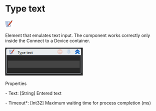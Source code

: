 # Type text

![](<../../../.gitbook/assets/0 (75).png>)

Element that emulates text input. The component works correctly only inside the Connect to a Device container.

![](<../../../.gitbook/assets/1 (73).png>)

Properties

&#x20;\- Text: \[String] Entered text

&#x20;\- Timeout\*: \[Int32] Maximum waiting time for process completion (ms)
